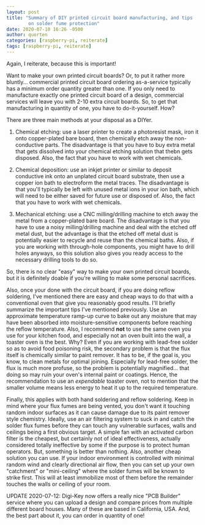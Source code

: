 ```yaml
---
layout: post
title: "Summary of DIY printed circuit board manufacturing, and tips
        on solder fume protection"
date: 2020-07-10 16:26 -0500
author: quorten
categories: [raspberry-pi, reiterate]
tags: [raspberry-pi, reiterate]
---
```


Again, I reiterate, because this is important!

Want to make your own printed circuit boards?  Or, to put it rather
more bluntly... commercial printed circuit board ordering as-a-service
typically has a minimum order quantity greater than one.  If you only
need to manufacture exactly one printed circuit board of a design,
commercial services will leave you with 2-10 extra circuit boards.
So, to get that manufacturing in quantity of one, you have to
do-it-yourself.  How?

There are three main methods at your disposal as a DIYer.

1. Chemical etching: use a laser printer to create a photoresist mask,
   iron it onto copper-plated bare board, then chemically etch away
   the non-conductive parts.  The disadvantage is that you have to buy
   extra metal that gets dissolved into your chemical etching solution
   that thebn gets disposed.  Also, the fact that you have to work
   with wet chemicals.

2. Chemical deposition: use an inkjet printer or similar to deposit
   conductive ink onto an unplated circuit board substrate, then use a
   copper ion bath to electroform the metal traces.  The disadvantage
   is that you'll typically be left with unused metal ions in your ion
   bath, which will need to be either saved for future use or disposed
   of.  Also, the fact that you have to work with wet chemicals.

<!-- more -->

3. Mechanical etching: use a CNC milling/drilling machine to etch away
   the metal from a copper-plated bare board.  The disadvantage is
   that you have to use a noisy milling/drilling machine and deal with
   the etched off metal dust, but the advantage is that the etched off
   metal dust is potentially easier to recycle and reuse than the
   chemical baths.  Also, if you are working with through-hole
   components, you might have to drill holes anyways, so this solution
   also gives you ready access to the necessary drilling tools to do
   so.

So, there is no clear "easy" way to make your own printed circuit
boards, but it is definitely doable if you're willing to make some
personal sacrifices.

Also, once your done with the circuit board, if you are doing reflow
soldering, I've mentioned there are easy and cheap ways to do that
with a conventional oven that give you reasonably good results.  I'll
briefly summarize the important tips I've mentioned previously.  Use
an approximate temperature ramp-up curve to bake out any moisture that
may have been absorbed into moisture-sensitive components before
reaching the reflow temperature.  Also, I recommend **not** to use the
same oven you use for your kitchen food, and especially not an oven
built into the wall, a toaster oven is the best.  Why?  Even if you
are working with lead-free solder so as to avoid food poisoning risk,
the secondary problem is that the flux itself is chemically similar to
paint remover.  It has to be, if the goal is, you know, to clean
metals for optimal joining.  Especially for lead-free solder, the flux
is much more profuse, so the problem is potentially magnified... that
doing so may ruin your oven's internal paint or coatings.  Hence, the
recommendation to use an _expendable_ toaster oven, not to mention
that the smaller volume means less energy to heat it up to the
required temperature.

Finally, this applies with both hand soldering and reflow soldering.
Keep in mind where your flux fumes are being vented, you don't want it
touching random indoor surfaces as it can cause damage due to its
paint remover style chemistry.  Ideally, use an air filtering system
to suck in and catch the solder flux fumes before they can touch any
vulnerable surfaces, walls and ceilings being a first obvious target.
A simple fan with an activated carbon filter is the cheapest, but
certainly not of ideal effectiveness, actually considered totally
ineffective by some if the purpose is to protect human operators.
But, something is better than nothing.  Also, another cheap solution
you can use.  If your indoor environment is controlled with minimal
random wind and clearly directional air flow, then you can set up your
own "catchment" or "mini-ceiling" where the solder fumes will be known
to strike first.  This will at least immobilize most of them before
the remainder touches the walls or ceiling of your room.

UPDATE 2020-07-12: Digi-Key now offers a really nice "PCB Builder"
service where you can upload a design and compare prices from multiple
different board houses.  Many of these are based in California, USA.
And, the best part about it, you can order in quantity of one!
